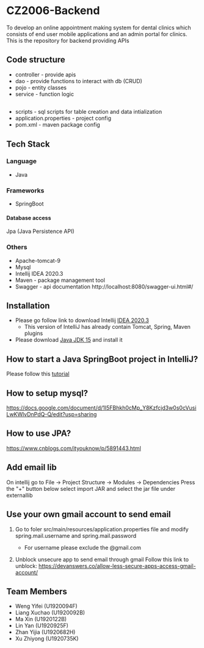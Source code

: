 # CZ2006-Backend
To develop an online appointment making system for dental clinics which consists of end user mobile applications and an admin portal for clinics.
This is the repository for backend providing APIs 

## Code structure
- controller - provide apis
- dao - provide functions to interact with db (CRUD)
- pojo - entity classes
- service - function logic

## 
- scripts - sql scripts for table creation and data intialization
- application.properties - project config
- pom.xml - maven package config


## Tech Stack
### Language
- Java 

### Frameworks
- SpringBoot 
#### Database access
Jpa (Java Persistence API)

### Others
- Apache-tomcat-9
- Mysql 
- Intellij IDEA 2020.3
- Maven - package management tool
- Swagger - api documentation
     http://localhost:8080/swagger-ui.html#/

## Installation
- Please go follow link to download Intellij [IDEA 2020.3](https://www.jetbrains.com/idea/download/other.html)
    - This version of IntelliJ has already contain Tomcat, Spring, Maven plugins
- Please download [Java JDK 15](https://www.oracle.com/java/technologies/javase/jdk15-archive-downloads.html) and install it

## How to start a Java SpringBoot project in IntelliJ?
Please follow this [tutorial](https://www.jetbrains.com/help/idea/your-first-spring-application.html#what-next)

## How to setup mysql?
https://docs.google.com/document/d/1I5FBhkh0cMp_Y8Kzfcjd3w0s0cVusiLwKWlvDnPdQ-Q/edit?usp=sharing

## How to use JPA?
https://www.cnblogs.com/ityouknow/p/5891443.html

## Add email lib

On intellij go to File -> Project Structure -> Modules -> Dependencies
Press the "+" button below select import JAR and select the jar file under externallib

## Use your own gmail account to send email

1. Go to foler src/main/resources/application.properties file and modify spring.mail.username and spring.mail.password
	- For username please exclude the @gmail.com

2. Unblock unsecure app to send email through gmail
	Follow this link to unblock: https://devanswers.co/allow-less-secure-apps-access-gmail-account/


## Team Members
- Weng Yifei  (U1920094F)
- Liang Xuchao  (U1920092B)
- Ma Xin  (U1920122B)
- Lin Yan  (U1920925F)
- Zhan Yijia  (U1920682H)
- Xu Zhiyong  (U1920735K)
